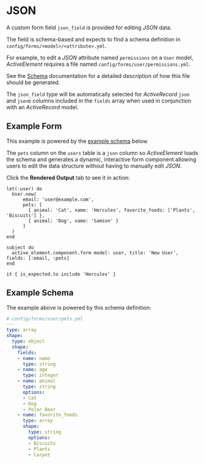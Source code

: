 # JSON

A custom form field `json_field` is provided for editing _JSON_ data.

The field is schema-based and expects to find a schema definition in `config/forms/<model>/<attribute>.yml`.

For example, to edit a _JSON_ attribute named `permissions` on a `User` model, _ActiveElement_ requires a file named `config/forms/user/permissions.yml`.

See the [Schema](json/schema.html) documentation for a detailed description of how this file should be generated.

The `json_field` type will be automatically selected for _ActiveRecord_ `json` and `jsonb` columns included in the `fields` array when used in conjunction with an _ActiveRecord_ model.


## Example Form

This example is powered by the [example schema](#example-schema) below.

The `pets` column on the `users` table is a `json` column so _ActiveElement_ loads the schema and generates a dynamic, interactive form component allowing users to edit the data structure without having to manually edit _JSON_.

Click the **Rendered Output** tab to see it in action:

```rspec:html
let(:user) do
  User.new(
      email: 'user@example.com',
      pets: [
        { animal: 'Cat', name: 'Hercules', favorite_foods: ['Plants', 'Biscuits'] },
        { animal: 'Dog', name: 'Samson' }
      ]
  )
end

subject do
  active_element.component.form model: user, title: 'New User', fields: [:email, :pets]
end

it { is_expected.to include 'Hercules' }
```

## Example Schema

The example above is powered by this schema definition:

```yaml
# config/forms/user/pets.yml
---
type: array
shape:
  type: object
  shape:
    fields:
    - name: name
      type: string
    - name: age
      type: integer
    - name: animal
      type: string
      options:
      - Cat
      - Dog
      - Polar Bear
    - name: favorite_foods
      type: array
      shape:
        type: string
        options:
        - Biscuits
        - Plants
        - Carpet
```
